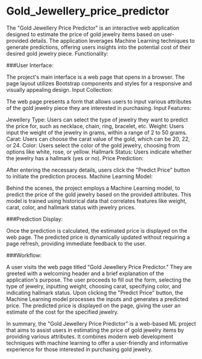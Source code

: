 # Gold_Jewellery_price_predictor
The "Gold Jewellery Price Predictor" is an interactive web application designed to estimate the price of gold jewelry items based on user-provided details. The application leverages Machine Learning techniques to generate predictions, offering users insights into the potential cost of their desired gold jewelry piece.
Functionality:

###User Interface:

The project's main interface is a web page that opens in a browser.
The page layout utilizes Bootstrap components and styles for a responsive and visually appealing design.
Input Collection:

The web page presents a form that allows users to input various attributes of the gold jewelry piece they are interested in purchasing.
Input Features:

Jewellery Type: Users can select the type of jewelry they want to predict the price for, such as necklace, chain, ring, bracelet, etc.
Weight: Users input the weight of the jewelry in grams, within a range of 2 to 50 grams.
Carat: Users can choose the carat value of the gold, which can be 20, 22, or 24.
Color: Users select the color of the gold jewelry, choosing from options like white, rose, or yellow.
Hallmark Status: Users indicate whether the jewelry has a hallmark (yes or no).
Price Prediction:

After entering the necessary details, users click the "Predict Price" button to initiate the prediction process.
Machine Learning Model:

Behind the scenes, the project employs a Machine Learning model, to predict the price of the gold jewelry based on the provided attributes.
This model is trained using historical data that correlates features like weight, carat, color, and hallmark status with jewelry prices.

###Prediction Display:

Once the prediction is calculated, the estimated price is displayed on the web page.
The predicted price is dynamically updated without requiring a page refresh, providing immediate feedback to the user.

###Workflow:

A user visits the web page titled "Gold Jewellery Price Predictor."
They are greeted with a welcoming header and a brief explanation of the application's purpose.
The user proceeds to fill out the form, selecting the type of jewelry, inputting weight, choosing carat, specifying color, and indicating hallmark status.
Upon clicking the "Predict Price" button, the Machine Learning model processes the inputs and generates a predicted price.
The predicted price is displayed on the page, giving the user an estimate of the cost for the specified jewelry.

In summary, the "Gold Jewellery Price Predictor" is a web-based ML project that aims to assist users in estimating the price of gold jewelry items by providing various attributes. It combines modern web development techniques with machine learning to offer a user-friendly and informative experience for those interested in purchasing gold jewelry.
